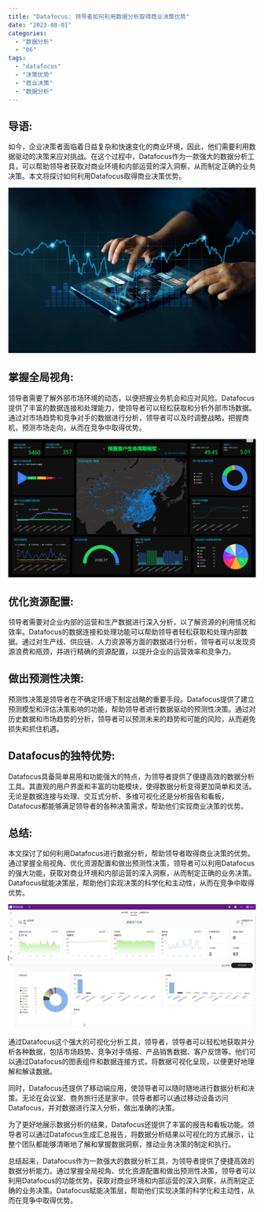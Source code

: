```yaml
---
title: "Datafocus: 领导者如何利用数据分析取得商业决策优势"
date: "2023-08-01"
categories: 
  - "数据分析"
  - "06"
tags: 
  - "datafocus"
  - "决策优势"
  - "商业决策"
  - "数据分析"
---
```


## 导语:

如今，企业决策者面临着日益复杂和快速变化的商业环境，因此，他们需要利用数据驱动的决策来应对挑战。在这个过程中，Datafocus作为一款强大的数据分析工具，可以帮助领导者获取对商业环境和内部运营的深入洞察，从而制定正确的业务决策。本文将探讨如何利用Datafocus取得商业决策优势。

![ROI3.png](images/1658325361-roi3-png.png)

## 掌握全局视角:

领导者需要了解外部市场环境的动态，以便把握业务机会和应对风险。Datafocus提供了丰富的数据连接和处理能力，使领导者可以轻松获取和分析外部市场数据。通过对市场趋势和竞争对手的数据进行分析，领导者可以及时调整战略，把握商机，预测市场走向，从而在竞争中取得优势。

![](images/1688087391-%E7%94%9F%E5%91%BD%E5%91%A8%E6%9C%9F%E6%A8%A1%E5%9E%8B.png)

## 优化资源配置:

领导者需要对企业内部的运营和生产数据进行深入分析，以了解资源的利用情况和效率。Datafocus的数据连接和处理功能可以帮助领导者轻松获取和处理内部数据。通过对生产线、供应链、人力资源等方面的数据进行分析，领导者可以发现资源浪费和瓶颈，并进行精确的资源配置，以提升企业的运营效率和竞争力。

## 做出预测性决策:

预测性决策是领导者在不确定环境下制定战略的重要手段。Datafocus提供了建立预测模型和评估决策影响的功能，帮助领导者进行数据驱动的预测性决策。通过对历史数据和市场趋势的分析，领导者可以预测未来的趋势和可能的风险，从而避免损失和抓住机遇。

## Datafocus的独特优势:

Datafocus具备简单易用和功能强大的特点，为领导者提供了便捷高效的数据分析工具。其直观的用户界面和丰富的功能模块，使得数据分析变得更加简单和灵活。无论是数据连接与处理、交互式分析、多维可视化还是分析报告和看板，Datafocus都能够满足领导者的各种决策需求，帮助他们实现商业决策的优势。

## 总结:

本文探讨了如何利用Datafocus进行数据分析，帮助领导者取得商业决策的优势。通过掌握全局视角、优化资源配置和做出预测性决策，领导者可以利用Datafocus的强大功能，获取对商业环境和内部运营的深入洞察，从而制定正确的业务决策。Datafocus赋能决策层，帮助他们实现决策的科学化和主动性，从而在竞争中取得优势。

![](images/1687330209-%E4%BC%81%E4%B8%9A%E5%BE%AE%E4%BF%A1%E6%88%AA%E5%9B%BE_16856738785808.png)

通过Datafocus这个强大的可视化分析工具，领导者，领导者可以轻松地获取并分析各种数据，包括市场趋势、竞争对手情报、产品销售数据、客户反馈等。他们可以通过Datafocus的图表组件和数据连接方式，将数据可视化呈现，以便更好地理解和解读数据。

同时，Datafocus还提供了移动端应用，使领导者可以随时随地进行数据分析和决策。无论在会议室、商务旅行还是家中，领导者都可以通过移动设备访问Datafocus，并对数据进行深入分析，做出准确的决策。

为了更好地展示数据分析的结果，Datafocus还提供了丰富的报告和看板功能。领导者可以通过Datafocus生成汇总报告，将数据分析结果以可视化的方式展示，让整个团队都能够清晰地了解和掌握数据洞察，推动业务决策的制定和执行。

总结起来，Datafocus作为一款强大的数据分析工具，为领导者提供了便捷高效的数据分析能力。通过掌握全局视角、优化资源配置和做出预测性决策，领导者可以利用Datafocus的功能优势，获取对商业环境和内部运营的深入洞察，从而制定正确的业务决策。Datafocus赋能决策层，帮助他们实现决策的科学化和主动性，从而在竞争中取得优势。
